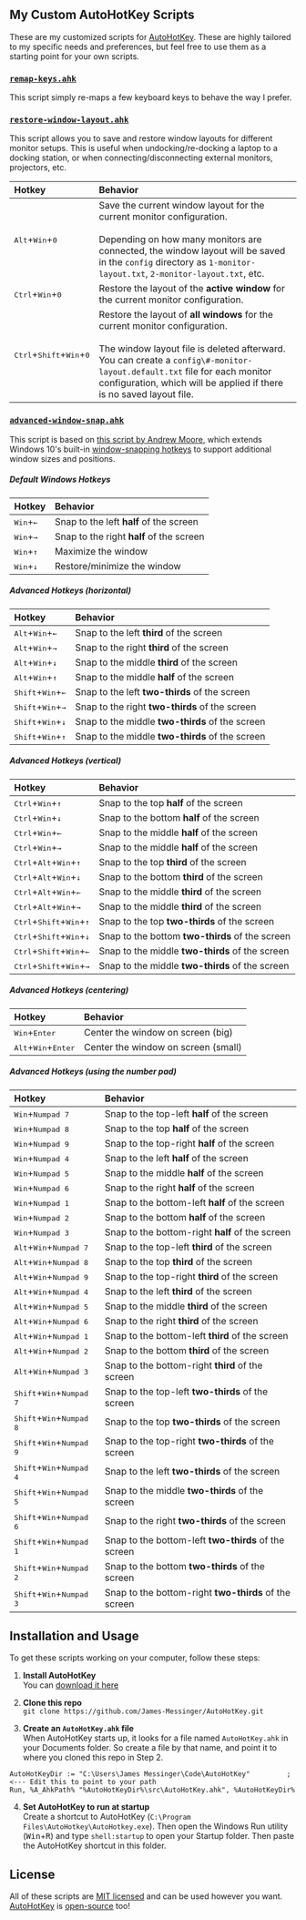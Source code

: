 My Custom AutoHotKey Scripts
------------------------------------
These are my customized scripts for [AutoHotKey](https://www.autohotkey.com/).  These are highly tailored to my specific needs and preferences, but feel free to use them as a starting point for your own scripts.


### [`remap-keys.ahk`](src/remap-keys.ahk)
This script simply re-maps a few keyboard keys to behave the way I prefer.


### [`restore-window-layout.ahk`](src/restore-window-layout.ahk)
This script allows you to save and restore window layouts for different monitor setups.  This is useful when undocking/re-docking a laptop to a docking station, or when connecting/disconnecting external monitors, projectors, etc.

Hotkey | Behavior
:------|:-------------------
<kbd>Alt</kbd>+<kbd>Win</kbd>+<kbd>0</kbd> | Save the current window layout for the current monitor configuration.<br><br>Depending on how many monitors are connected, the window layout will be saved in the `config` directory as `1-monitor-layout.txt`, `2-monitor-layout.txt`, etc.
<kbd>Ctrl</kbd>+<kbd>Win</kbd>+<kbd>0</kbd> | Restore the layout of the **active window** for the current monitor configuration.
<kbd>Ctrl</kbd>+<kbd>Shift</kbd>+<kbd>Win</kbd>+<kbd>0</kbd> | Restore the layout of **all windows** for the current monitor configuration.<br><br>The window layout file is deleted afterward. You can create a `config\#-monitor-layout.default.txt` file for each monitor configuration, which will be applied if there is no saved layout file.


### [`advanced-window-snap.ahk`](src/advanced-window-snap.ahk)
This script is based on [this script by Andrew Moore](https://gist.github.com/AWMooreCO/1ef708055a11862ca9dc), which extends Windows 10's built-in [window-snapping hotkeys](https://www.cnet.com/how-to/all-the-windows-10-keyboard-shortcuts-you-need-to-know/) to support additional window sizes and positions.

##### Default Windows Hotkeys
Hotkey | Behavior
:------|:-------------------
<kbd>Win</kbd>+<kbd>&larr;</kbd> | Snap to the left **half** of the screen
<kbd>Win</kbd>+<kbd>&rarr;</kbd> | Snap to the right **half** of the screen
<kbd>Win</kbd>+<kbd>&uarr;</kbd> | Maximize the window
<kbd>Win</kbd>+<kbd>&darr;</kbd> | Restore/minimize the window

##### Advanced Hotkeys (horizontal)
Hotkey | Behavior
:------|:-------------------
<kbd>Alt</kbd>+<kbd>Win</kbd>+<kbd>&larr;</kbd> | Snap to the left **third** of the screen
<kbd>Alt</kbd>+<kbd>Win</kbd>+<kbd>&rarr;</kbd> | Snap to the right **third** of the screen
<kbd>Alt</kbd>+<kbd>Win</kbd>+<kbd>&darr;</kbd> | Snap to the middle **third** of the screen
<kbd>Alt</kbd>+<kbd>Win</kbd>+<kbd>&uarr;</kbd> | Snap to the middle **half** of the screen
<kbd>Shift</kbd>+<kbd>Win</kbd>+<kbd>&larr;</kbd> | Snap to the left **two-thirds** of the screen
<kbd>Shift</kbd>+<kbd>Win</kbd>+<kbd>&rarr;</kbd> | Snap to the right **two-thirds** of the screen
<kbd>Shift</kbd>+<kbd>Win</kbd>+<kbd>&darr;</kbd> | Snap to the middle **two-thirds** of the screen
<kbd>Shift</kbd>+<kbd>Win</kbd>+<kbd>&uarr;</kbd> | Snap to the middle **two-thirds** of the screen

##### Advanced Hotkeys (vertical)
Hotkey | Behavior
:------|:-------------------
<kbd>Ctrl</kbd>+<kbd>Win</kbd>+<kbd>&uarr;</kbd> | Snap to the top **half** of the screen
<kbd>Ctrl</kbd>+<kbd>Win</kbd>+<kbd>&darr;</kbd> | Snap to the bottom **half** of the screen
<kbd>Ctrl</kbd>+<kbd>Win</kbd>+<kbd>&larr;</kbd> | Snap to the middle **half** of the screen
<kbd>Ctrl</kbd>+<kbd>Win</kbd>+<kbd>&rarr;</kbd> | Snap to the middle **half** of the screen
<kbd>Ctrl</kbd>+<kbd>Alt</kbd>+<kbd>Win</kbd>+<kbd>&uarr;</kbd> | Snap to the top **third** of the screen
<kbd>Ctrl</kbd>+<kbd>Alt</kbd>+<kbd>Win</kbd>+<kbd>&darr;</kbd> | Snap to the bottom **third** of the screen
<kbd>Ctrl</kbd>+<kbd>Alt</kbd>+<kbd>Win</kbd>+<kbd>&larr;</kbd> | Snap to the middle **third** of the screen
<kbd>Ctrl</kbd>+<kbd>Alt</kbd>+<kbd>Win</kbd>+<kbd>&rarr;</kbd> | Snap to the middle **third** of the screen
<kbd>Ctrl</kbd>+<kbd>Shift</kbd>+<kbd>Win</kbd>+<kbd>&uarr;</kbd> | Snap to the top **two-thirds** of the screen
<kbd>Ctrl</kbd>+<kbd>Shift</kbd>+<kbd>Win</kbd>+<kbd>&darr;</kbd> | Snap to the bottom **two-thirds** of the screen
<kbd>Ctrl</kbd>+<kbd>Shift</kbd>+<kbd>Win</kbd>+<kbd>&larr;</kbd> | Snap to the middle **two-thirds** of the screen
<kbd>Ctrl</kbd>+<kbd>Shift</kbd>+<kbd>Win</kbd>+<kbd>&rarr;</kbd> | Snap to the middle **two-thirds** of the screen

##### Advanced Hotkeys (centering)
Hotkey | Behavior
:------|:-------------------
<kbd>Win</kbd>+<kbd>Enter</kbd> | Center the window on screen (big)
<kbd>Alt</kbd>+<kbd>Win</kbd>+<kbd>Enter</kbd> | Center the window on screen (small)

##### Advanced Hotkeys (using the number pad)
Hotkey | Behavior
:------|:-------------------
<kbd>Win</kbd>+<kbd>Numpad 7</kbd> | Snap to the top-left **half** of the screen
<kbd>Win</kbd>+<kbd>Numpad 8</kbd> | Snap to the top **half** of the screen
<kbd>Win</kbd>+<kbd>Numpad 9</kbd> | Snap to the top-right **half** of the screen
<kbd>Win</kbd>+<kbd>Numpad 4</kbd> | Snap to the left **half** of the screen
<kbd>Win</kbd>+<kbd>Numpad 5</kbd> | Snap to the middle **half** of the screen
<kbd>Win</kbd>+<kbd>Numpad 6</kbd> | Snap to the right **half** of the screen
<kbd>Win</kbd>+<kbd>Numpad 1</kbd> | Snap to the bottom-left **half** of the screen
<kbd>Win</kbd>+<kbd>Numpad 2</kbd> | Snap to the bottom **half** of the screen
<kbd>Win</kbd>+<kbd>Numpad 3</kbd> | Snap to the bottom-right **half** of the screen
<kbd>Alt</kbd>+<kbd>Win</kbd>+<kbd>Numpad 7</kbd> | Snap to the top-left **third** of the screen
<kbd>Alt</kbd>+<kbd>Win</kbd>+<kbd>Numpad 8</kbd> | Snap to the top **third** of the screen
<kbd>Alt</kbd>+<kbd>Win</kbd>+<kbd>Numpad 9</kbd> | Snap to the top-right **third** of the screen
<kbd>Alt</kbd>+<kbd>Win</kbd>+<kbd>Numpad 4</kbd> | Snap to the left **third** of the screen
<kbd>Alt</kbd>+<kbd>Win</kbd>+<kbd>Numpad 5</kbd> | Snap to the middle **third** of the screen
<kbd>Alt</kbd>+<kbd>Win</kbd>+<kbd>Numpad 6</kbd> | Snap to the right **third** of the screen
<kbd>Alt</kbd>+<kbd>Win</kbd>+<kbd>Numpad 1</kbd> | Snap to the bottom-left **third** of the screen
<kbd>Alt</kbd>+<kbd>Win</kbd>+<kbd>Numpad 2</kbd> | Snap to the bottom **third** of the screen
<kbd>Alt</kbd>+<kbd>Win</kbd>+<kbd>Numpad 3</kbd> | Snap to the bottom-right **third** of the screen
<kbd>Shift</kbd>+<kbd>Win</kbd>+<kbd>Numpad 7</kbd> | Snap to the top-left **two-thirds** of the screen
<kbd>Shift</kbd>+<kbd>Win</kbd>+<kbd>Numpad 8</kbd> | Snap to the top **two-thirds** of the screen
<kbd>Shift</kbd>+<kbd>Win</kbd>+<kbd>Numpad 9</kbd> | Snap to the top-right **two-thirds** of the screen
<kbd>Shift</kbd>+<kbd>Win</kbd>+<kbd>Numpad 4</kbd> | Snap to the left **two-thirds** of the screen
<kbd>Shift</kbd>+<kbd>Win</kbd>+<kbd>Numpad 5</kbd> | Snap to the middle **two-thirds** of the screen
<kbd>Shift</kbd>+<kbd>Win</kbd>+<kbd>Numpad 6</kbd> | Snap to the right **two-thirds** of the screen
<kbd>Shift</kbd>+<kbd>Win</kbd>+<kbd>Numpad 1</kbd> | Snap to the bottom-left **two-thirds** of the screen
<kbd>Shift</kbd>+<kbd>Win</kbd>+<kbd>Numpad 2</kbd> | Snap to the bottom **two-thirds** of the screen
<kbd>Shift</kbd>+<kbd>Win</kbd>+<kbd>Numpad 3</kbd> | Snap to the bottom-right **two-thirds** of the screen



Installation and Usage
------------------------------------
To get these scripts working on your computer, follow these steps:

1. __Install AutoHotKey__<br>
You can [download it here](https://www.autohotkey.com/download/)

2. __Clone this repo__<br>
`git clone https://github.com/James-Messinger/AutoHotKey.git`

3. __Create an `AutoHotKey.ahk` file__<br>
When AutoHotKey starts up, it looks for a file named `AutoHotKey.ahk` in your Documents folder.  So create a file by that name, and point it to where you cloned this repo in Step 2.

```AutoHotKey
AutoHotKeyDir := "C:\Users\James Messinger\Code\AutoHotKey"         ; <--- Edit this to point to your path
Run, %A_AhkPath% "%AutoHotKeyDir%\src\AutoHotKey.ahk", %AutoHotKeyDir%
```

4. __Set AutoHotKey to run at startup__<br>
Create a shortcut to AutoHotKey (`C:\Program Files\AutoHotkey\AutoHotkey.exe`).  Then open the Windows Run utility (<kbd>Win</kbd>+<kbd>R</kbd>) and type `shell:startup` to open your Startup folder.  Then paste the AutoHotKey shortcut in this folder.



License
------------------------------------
All of these scripts are [MIT licensed](http://opensource.org/licenses/MIT) and can be used however you want.  [AutoHotKey](https://www.autohotkey.com/) is [open-source](https://github.com/Lexikos/AutoHotkey_L) too!
